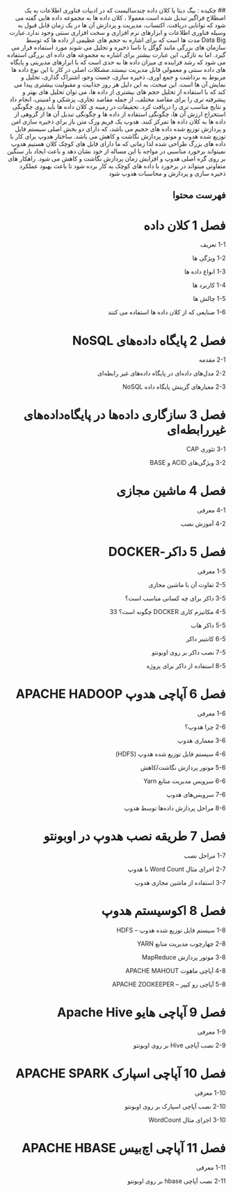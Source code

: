<div align="right" dir="rtl">
## چکیده :
بیگ دیتا یا کلان داده چندسالیست که در ادبیات فناوری اطلاعات به یک اصطلاح فراگیر تبدیل شده است.معمولا ، کلان داده ها به مجموعه داده هایی گفته می شود که توانایی دریافت، اکتساب، مدیریت و پردازش آن ها در یک زمان قابل قبول به وسیله فناوری اطلاعات و ابزارهای نرم افزاری و سخت افزاری سنتی وجود ندارد.عبارت Data Big مدت ها است که برای اشاره به حجم های عظیمی از داده ها که توسط سازمان های بزرگی مانند گوگل یا ناسا ذخیره و تحلیل می شوند مورد استفاده قرار می گیرد. اما به تازگی، این عبارت بیشتر برای اشاره به مجموعه های داده ای بزرگی استفاده می شود که رشد فزاینده ی میزان داده ها به حدی است که با ابزارهای مدیریتی و پایگاه های داده سنتی و معمولی قابل مدیریت نیستند.مشکلات اصلی در کار با این نوع داده ها مربوط به برداشت و جمع آوری، ذخیره سازی، جست وجو، اشتراک گذاری، تحلیل و نمایش آن ها است. این مبحث، به این دلیل هر روز جذابیت و مقبولیت بیشتری پیدا می کند که با استفاده از تحلیل حجم های بیشتری از داده ها، می توان تحلیل های بهتر و پیشرفته تری را برای مقاصد مختلف، از جمله مقاصد تجاری، پزشکی و امنیتی، انجام داد و نتایج مناسب تری را دریافت کرد. تحقیقات در زمینه ی کلان داده ها باید روی چگونگی استخراج ارزش آن ها، چگونگی استفاده از داده ها و چگونگی تبدیل آن ها از گروهی از داده ها به کلان داده ها تمرکز کنند.
هدوپ یک فریم ورک متن باز برای ذخیره سازی امن و پردازش توزیع شده داده های حجیم می باشد، که دارای دو بخش اصلی سیستم فایل توزیع شده هدوپ و موتور پردازش نگاشت و کاهش می باشد. ساختار هدوپ برای کار با داده های بزرگ طراحی شده لذا زمانی که ما دارای فایل های کوچک کلان هستیم هدوپ نمیتواند برخورد مناسبی در مواجه با این مساله از خود نشان دهد و باعث ایجاد بار سنگین بر روی گره اصلی هدوپ و افزایش زمان پردازش نگاشت و کاهش می شود. راهکار های متفاوتی میتواند در برخورد با داده های کوچک به کار برده شود تا باعث بهبود عملکرد ذخیره سازی و پردازش و محاسبات هدوپ شود





## فهرست محتوا

فصل 1 کلان داده
===

 1-1 تعریف	

 1-2 ویژگی ها	

 1-3 انواع داده ها	

 1-4 کاربرد ها	

 1-5 چالش ها	

 1-6 صنایعی که از کلان داده ها استفاده می کنند	

فصل 2 پایگاه داده‌های NoSQL
===

 2-1 مقدمه	

 2-2 مدل‌های داده‌ای در پایگاه داده‌های غیر رابطه‌ای	

 2-3 معیارهای گزینش پایگاه داده NoSQL	

فصل 3 سازگاری داده‌ها در پایگاه‌داده‌های غیررابطه‌ای
===

 3-1 تئوری CAP	

 3-2 ویژگی‌های ACID و BASE	

فصل 4 ماشین مجازی
===

 4-1 معرفی	
 
 4-2 آموزش نصب	

فصل 5 داکر-DOCKER
===

 1-5 معرفی	

 2-5 تفاوت آن با ماشین مجازی	

 3-5 داکر برای چه کسانی مناسب است؟	

 4-5 مکانیزم کاری DOCKER چگونه است؟	33

 5-5 داکر هاب	

 6-5 کانتینر داکر	

 7-5 نصب داکر بر روی اوبونتو	

 8-5 استفاده از داکر برای پروژه	

فصل 6 آپاچی هدوپ  APACHE HADOOP
===

 1-6 معرفی	

 2-6 چرا هدوپ؟	

 3-6 معماری هدوپ	

 4-6 سیستم فایل توزیع شده هدوپ (HDFS)	

 5-6 موتور پردازش نگاشت/کاهش	

 6-6 سرویس مدیریت منابع Yarn	

 7-6 سرویس‌های هدوپ	

 8-6 مراحل پردازش داده‌‌ها توسط هدوپ	

فصل 7 طریقه نصب هدوپ در اوبونتو
===

 1-7 مراحل نصب	

 2-7 اجرای مثال Word Count با هدوپ	

 3-7 استفاده از ماشین مجازی هدوپ	

فصل 8 اکوسیستم هدوپ
===

 1-8 سیستم فایل توزیع شده هدوپ – HDFS	

 2-8 چهارچوب مدیریت منابع YARN	

 3-8 موتور پردازش MapReduce	

 4-8 آپاچی ماهوت APACHE MAHOUT	

 5-8 آپاچی  زو کیپر – APACHE ZOOKEEPER	

فصل 9 آپاچی هایو  Apache Hive
===

 1-9 معرفی	

 2-9 نصب آپاچی Hive بر روی اوبونتو	

فصل 10 آپاچی اسپارک  APACHE SPARK
===

 1-10 معرفی	

 2-10 نصب آپاچی اسپارک بر روی اوبونتو	

 3-10 اجرای مثال WordCount	

فصل 11 آپاچی اچ‌بیس  APACHE HBASE
===

 1-11 معرفی	

 2-11 نصب آپاچی hbase بر روی اوبونتو	

</div>
